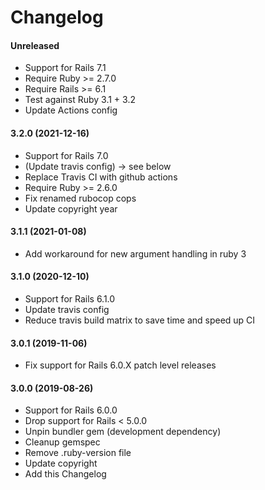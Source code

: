 Changelog
===

#### Unreleased
* Support for Rails 7.1
* Require Ruby >= 2.7.0
* Require Rails >= 6.1
* Test against Ruby 3.1 + 3.2
* Update Actions config

#### 3.2.0 (2021-12-16)
* Support for Rails 7.0
* (Update travis config) -> see below
* Replace Travis CI with github actions
* Require Ruby >= 2.6.0
* Fix renamed rubocop cops
* Update copyright year

#### 3.1.1 (2021-01-08)
* Add workaround for new argument handling in ruby 3

#### 3.1.0 (2020-12-10)
* Support for Rails 6.1.0
* Update travis config
* Reduce travis build matrix to save time and speed up CI

#### 3.0.1 (2019-11-06)
* Fix support for Rails 6.0.X patch level releases

#### 3.0.0 (2019-08-26)
* Support for Rails 6.0.0
* Drop support for Rails < 5.0.0
* Unpin bundler gem (development dependency)
* Cleanup gemspec
* Remove .ruby-version file
* Update copyright
* Add this Changelog